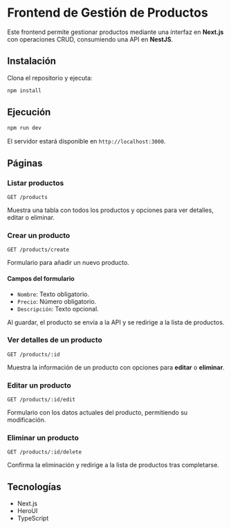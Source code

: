 # Frontend de Gestión de Productos

Este frontend permite gestionar productos mediante una interfaz en **Next.js** con operaciones CRUD, consumiendo una API en **NestJS**.

## Instalación

Clona el repositorio y ejecuta:

```sh
npm install
```

## Ejecución

```sh
npm run dev
```

El servidor estará disponible en `http://localhost:3000`.

## Páginas

### Listar productos
```http
GET /products
```
Muestra una tabla con todos los productos y opciones para ver detalles, editar o eliminar.

### Crear un producto
```http
GET /products/create
```
Formulario para añadir un nuevo producto.

#### Campos del formulario
- `Nombre`: Texto obligatorio.
- `Precio`: Número obligatorio.
- `Descripción`: Texto opcional.

Al guardar, el producto se envía a la API y se redirige a la lista de productos.

### Ver detalles de un producto
```http
GET /products/:id
```
Muestra la información de un producto con opciones para **editar** o **eliminar**.

### Editar un producto
```http
GET /products/:id/edit
```
Formulario con los datos actuales del producto, permitiendo su modificación.

### Eliminar un producto
```http
GET /products/:id/delete
```
Confirma la eliminación y redirige a la lista de productos tras completarse.

## Tecnologías

- Next.js
- HeroUI
- TypeScript
